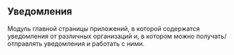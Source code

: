 ## Уведомления
Модуль главной страницы приложений, в которой содержатся уведомления от различных организаций и, в котором можно получать/отправлять уведомления и работать с ними.
